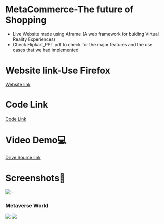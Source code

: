 # MetaCommerce-The future of Shopping
- Live Website made using Aframe (A web framework for buiding Virtual Reality Experiences)
- Check Flipkart_PPT pdf to check for the major features and the use cases that we had implemented

# Website link-Use Firefox
<a href="https://cotton-yummy-front.glitch.me">Website link</a>
<br>
# Code Link
<a href="https://glitch.com/edit/#!/cotton-yummy-front?path=public%2Fscene.html%3A1%3A0">Code Link</a>
<br>

# Video Demo💻
<a href="https://drive.google.com/file/d/1HWyiJshPOmfl86tHyRUYBY8tTWyovC3S/view?usp=sharing">Drive Source link</a><br>

# Screenshots📸
<image src="https://user-images.githubusercontent.com/92815147/184545520-d5fde189-7c98-4b6b-bc37-dc949ffd1573.png"/>
- <h3>Metaverse World</h3>
<image src="https://user-images.githubusercontent.com/92815147/184539456-88f1c782-ca0f-4b7b-ba08-95f101468555.png"/>
<image src="https://user-images.githubusercontent.com/92815147/184539555-e1c2ee03-c488-40df-ad8f-30c126eaa58b.png"/>

